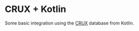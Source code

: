 # CRUX + Kotlin 

Some basic integration using the [CRUX](https://opencrux.com/) 
database from Kotlin.